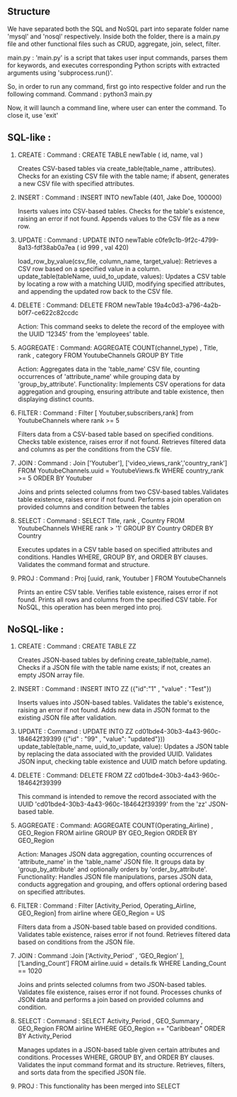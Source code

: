 ## Structure

We have separated both the SQL and NoSQL part into separate folder name 'mysql' and 'nosql' respectively. Inside both the folder, there is a main.py file and other functional files such as CRUD, aggregate, join, select, filter.

main.py : 'main.py' is a script that takes user input commands, parses them for keywords, and executes corresponding Python scripts with extracted arguments using 'subprocess.run()'.

So, in order to run any command, first go into respective folder and run the following command.
Command : python3 main.py

Now, it will launch a command line, where user can enter the command. To close it, use 'exit'

## SQL-like :

1. CREATE :
   Command : CREATE TABLE newTable ( id, name, val )

   Creates CSV-based tables via create_table(table_name , attributes).​
   Checks for an existing CSV file with the table name; if absent, generates a new CSV file with specified attributes.​

2. INSERT :
   Command : INSERT INTO newTable (401, Jake Doe, 100000)​

   Inserts values into CSV-based tables.​
   Checks for the table's existence, raising an error if not found.​
   Appends values to the CSV file as a new row.

3. UPDATE :
   Command : UPDATE INTO newTable c0fe9c1b-9f2c-4799-8a13-fdf38ab0a7ea ( id 999 , val 420)​

   load_row_by_value(csv_file, column_name, target_value): Retrieves a CSV row based on a specified value in a column.​
   update_table(tableName, uuid_to_update, values): Updates a CSV table by locating a row with a matching UUID, modifying specified attributes, and appending the updated row back to the CSV file.

4. DELETE​ :
   Command: DELETE FROM newTable 19a4c0d3-a796-4a2b-b0f7-ce622c82ccdc

   Action: This command seeks to delete the record of the employee with the UUID '12345' from the 'employees' table.

5. AGGREGATE :
   Command: AGGREGATE COUNT(channel_type) , Title, rank , category FROM YoutubeChannels GROUP BY Title​

   Action: Aggregates data in the 'table_name' CSV file, counting occurrences of 'attribute_name' while grouping data by 'group_by_attribute'.​
   Functionality: Implements CSV operations for data aggregation and grouping, ensuring attribute and table existence, then displaying distinct counts.

6. FILTER :
   Command : Filter [ Youtuber,subscribers,rank] from YoutubeChannels where rank >= 5​

   Filters data from a CSV-based table based on specified conditions.​
   Checks table existence, raises error if not found.​
   Retrieves filtered data and columns as per the conditions from the CSV file.

7. JOIN :
   Command : Join ['Youtuber'], ['video_views_rank','country_rank'] FROM YoutubeChannels.uuid = YoutubeViews.fk WHERE country_rank >= 5 ORDER BY Youtuber​

   Joins and prints selected columns from two CSV-based tables.​
   Validates table existence, raises error if not found.​
   Performs a join operation on provided columns and condition between the tables

8. SELECT :
   Command : SELECT Title, rank , Country FROM YoutubeChannels WHERE rank > '1' GROUP BY Country ORDER BY Country​

   Executes updates in a CSV table based on specified attributes and conditions.​
   Handles WHERE, GROUP BY, and ORDER BY clauses.​
   Validates the command format and structure.

9. PROJ :
   Command : Proj [uuid, rank, Youtuber ] FROM YoutubeChannels​

   Prints an entire CSV table.​
   Verifies table existence, raises error if not found.​
   Prints all rows and columns from the specified CSV table.​
   For NoSQL, this operation has been merged into proj.

## NoSQL-like :

1. CREATE :
   Command : CREATE TABLE ZZ​

   Creates JSON-based tables by defining create_table(table_name).​
   Checks if a JSON file with the table name exists; if not, creates an empty JSON array file.

2. INSERT :
   Command : INSERT INTO ZZ ({"id":"1" , "value" : "Test"})​

   Inserts values into JSON-based tables.​
   Validates the table's existence, raising an error if not found.​
   Adds new data in JSON format to the existing JSON file after validation.

3. UPDATE :
   Command : UPDATE INTO ZZ cd01bde4-30b3-4a43-960c-184642f39399 ({"id" : "99" , "value": "updated"}))  
   ​
   update_table(table_name, uuid_to_update, value): Updates a JSON table by replacing the data associated with the provided UUID.​
   Validates JSON input, checking table existence and UUID match before updating.

4. DELETE​ :
   Command: DELETE FROM ZZ cd01bde4-30b3-4a43-960c-184642f39399​

   This command is intended to remove the record associated with the UUID 'cd01bde4-30b3-4a43-960c-184642f39399​' from the 'zz' JSON-based table.

5. AGGREGATE :
   Command: AGGREGATE COUNT(Operating_Airline) , GEO_Region FROM airline GROUP BY GEO_Region ORDER BY GEO_Region​

   Action: Manages JSON data aggregation, counting occurrences of 'attribute_name' in the 'table_name' JSON file. It groups data by 'group_by_attribute' and optionally orders by 'order_by_attribute'.​
   Functionality: Handles JSON file manipulations, parses JSON data, conducts aggregation and grouping, and offers optional ordering based on specified attributes.

6. FILTER :
   Command : Filter [Activity_Period, Operating_Airline, GEO_Region] from airline where GEO_Region = US​

   Filters data from a JSON-based table based on provided conditions.​
   Validates table existence, raises error if not found.​
   Retrieves filtered data based on conditions from the JSON file.

7. JOIN :
   Command :Join [‘Activity_Period’ , ‘GEO_Region’ ], [‘Landing_Count’] FROM airline.uuid = details.fk WHERE Landing_Count == 1020​

   Joins and prints selected columns from two JSON-based tables.​
   Validates file existence, raises error if not found.​
   Processes chunks of JSON data and performs a join based on provided columns and condition.

8. SELECT :
   Command : SELECT Activity_Period , GEO_Summary , GEO_Region FROM airline WHERE GEO_Region == "Caribbean" ORDER BY Activity_Period​

   Manages updates in a JSON-based table given certain attributes and conditions.​
   Processes WHERE, GROUP BY, and ORDER BY clauses.​
   Validates the input command format and its structure.​
   Retrieves, filters, and sorts data from the specified JSON file.

9. PROJ :
   This functionality has been merged into SELECT
